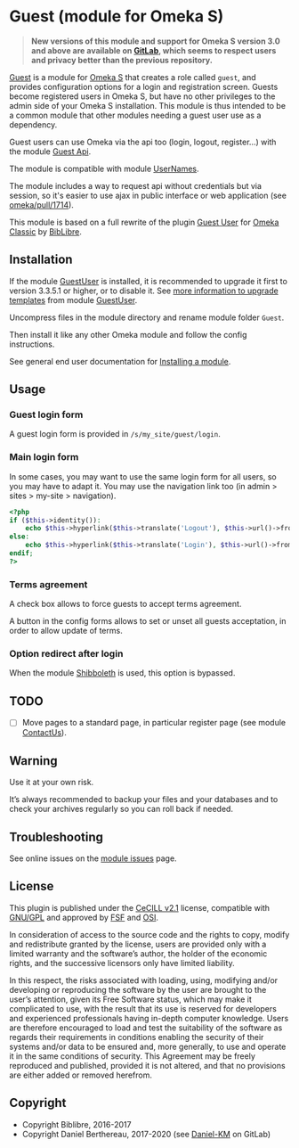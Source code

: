 Guest (module for Omeka S)
==========================

> __New versions of this module and support for Omeka S version 3.0 and above
> are available on [GitLab], which seems to respect users and privacy better
> than the previous repository.__

[Guest] is a module for [Omeka S] that creates a role called `guest`, and
provides configuration options for a login and registration screen. Guests
become registered users in Omeka S, but have no other privileges to the admin
side of your Omeka S installation. This module is thus intended to be a common
module that other modules needing a guest user use as a dependency.

Guest users can use Omeka via the api too (login, logout, register…) with the
module [Guest Api].

The module is compatible with module [UserNames].

The module includes a way to request api without credentials but via session, so
it's easier to use ajax in public interface or web application (see [omeka/pull/1714]).

This module is based on a full rewrite of the plugin [Guest User] for [Omeka Classic]
by [BibLibre].


Installation
------------

If the module [GuestUser] is installed, it is recommended to upgrade it first to
version 3.3.5.1 or higher, or to disable it. See [more information to upgrade templates]
from module [GuestUser].

Uncompress files in the module directory and rename module folder `Guest`.

Then install it like any other Omeka module and follow the config instructions.

See general end user documentation for [Installing a module].


Usage
-----

### Guest login form

A guest login form is provided in `/s/my_site/guest/login`.

### Main login form

In some cases, you may want to use the same login form for all users, so you may
have to adapt it. You may use the navigation link too (in admin > sites > my-site > navigation).

```php
<?php
if ($this->identity()):
    echo $this->hyperlink($this->translate('Logout'), $this->url()->fromRoute('site/guest/guest', ['site-slug' => $site->slug(), 'action' => 'logout']), ['class' => 'logout']);
else:
    echo $this->hyperlink($this->translate('Login'), $this->url()->fromRoute('site/guest/anonymous', ['site-slug' => $site->slug(), 'action' => 'login']), ['class' => 'login']);
endif;
?>
```

### Terms agreement

A check box allows to force guests to accept terms agreement.

A button in the config forms allows to set or unset all guests acceptation,
in order to allow update of terms.

### Option redirect after login

When the module [Shibboleth] is used, this option is bypassed.


TODO
----

- [ ] Move pages to a standard page, in particular register page (see module [ContactUs]).


Warning
-------

Use it at your own risk.

It’s always recommended to backup your files and your databases and to check
your archives regularly so you can roll back if needed.


Troubleshooting
---------------

See online issues on the [module issues] page.


License
-------

This plugin is published under the [CeCILL v2.1] license, compatible with
[GNU/GPL] and approved by [FSF] and [OSI].

In consideration of access to the source code and the rights to copy, modify and
redistribute granted by the license, users are provided only with a limited
warranty and the software’s author, the holder of the economic rights, and the
successive licensors only have limited liability.

In this respect, the risks associated with loading, using, modifying and/or
developing or reproducing the software by the user are brought to the user’s
attention, given its Free Software status, which may make it complicated to use,
with the result that its use is reserved for developers and experienced
professionals having in-depth computer knowledge. Users are therefore encouraged
to load and test the suitability of the software as regards their requirements
in conditions enabling the security of their systems and/or data to be ensured
and, more generally, to use and operate it in the same conditions of security.
This Agreement may be freely reproduced and published, provided it is not
altered, and that no provisions are either added or removed herefrom.


Copyright
---------

* Copyright Biblibre, 2016-2017
* Copyright Daniel Berthereau, 2017-2020 (see [Daniel-KM] on GitLab)


[Guest]: https://gitlab.com/Daniel-KM/Omeka-S-module-Guest
[Guest User]: https://gitlab.com/omeka/plugin-GuestUser
[GuestUser]: https://github.com/biblibre/omeka-s-module-GuestUser
[Omeka S]: https://www.omeka.org/s
[GitLab]: https://gitlab.com/Daniel-KM/Omeka-S-module-Guest
[Omeka Classic]: https://omeka.org
[Guest Api]: https://gitlab.com/Daniel-KM/Omeka-S-module-GuestApi
[UserNames]: https://github.com/ManOnDaMoon/omeka-s-module-UserNames
[omeka/pull/1714]: https://github.com/omeka/omeka-s/pull/1714
[ContactUs]: https://gitlab.com/Daniel-KM/Omeka-S-module-ContactUs
[Shibboleth]: https://gitlab.com/Daniel-KM/Omeka-S-module-Shibboleth
[more information to upgrade templates]: https://gitlab.com/Daniel-KM/Omeka-S-module-Guest/blob/master/Upgrade_from_GuestUser.md
[Installing a module]: http://dev.omeka.org/docs/s/user-manual/modules/#installing-modules
[modules/Guest/data/scripts/convert_guest_user_templates.sh]: https://gitlab.com/Daniel-KM/Omeka-S-module-Guest/blob/master/data/scripts/convert_guest_user_templates.sh
[module issues]: https://gitlab.com/Daniel-KM/Omeka-S-module-Guest/-/issues
[CeCILL v2.1]: https://www.cecill.info/licences/Licence_CeCILL_V2.1-en.html
[GNU/GPL]: https://www.gnu.org/licenses/gpl-3.0.html
[FSF]: https://www.fsf.org
[OSI]: http://opensource.org
[BibLibre]: https://github.com/biblibre
[GitLab]: https://gitlab.com/Daniel-KM
[Daniel-KM]: https://gitlab.com/Daniel-KM "Daniel Berthereau"
